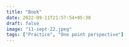 ```yaml
---
title: "Book"
date: 2022-09-11T21:57:54+05:30
draft: false
image: "11-sept-22.jpeg"
tags: ["Practice", "One point perspective"]
---
```

